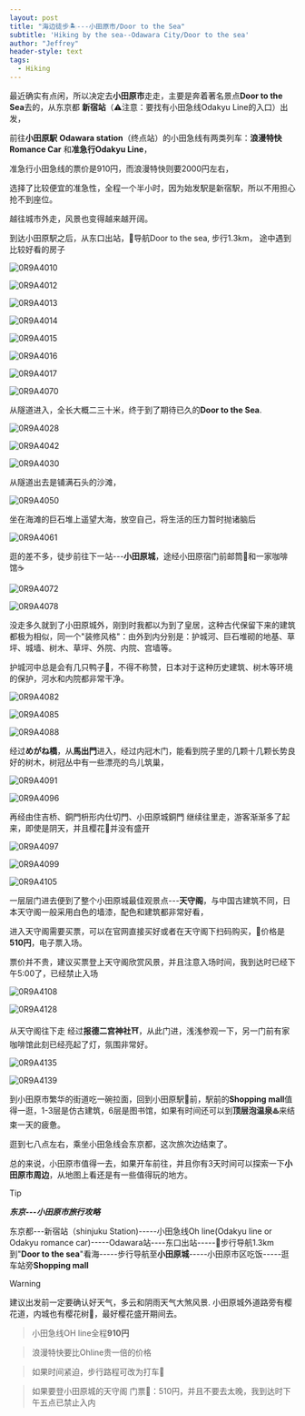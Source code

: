 ```yaml
---
layout: post
title: "海边徒步🏝️---小田原市/Door to the Sea"
subtitle: 'Hiking by the sea--Odawara City/Door to the sea'
author: "Jeffrey"
header-style: text
tags:
  - Hiking
---
```


最近确实有点闲，所以决定去**小田原市**走走，主要是奔着著名景点**Door to the Sea**去的，从东京都 **新宿站**（⚠️注意：要找有小田急线Odakyu Line的入口）出发，

前往**小田原駅** **Odawara station**（终点站）的小田急线有两类列车：**浪漫特快Romance Car** 和**准急行Odakyu Line**，

准急行小田急线的票价是910円，而浪漫特快则要2000円左右，

选择了比较便宜的准急性，全程一个半小时，因为始发駅是新宿駅，所以不用担心抢不到座位。

越往城市外走，风景也变得越来越开阔。

到达小田原駅之后，从东口出站，📱导航Door to the sea, 步行1.3km， 途中遇到比较好看的房子





![0R9A4010](https://github.com/jeffqi98/jeffqi98.github.io/assets/125366043/e7a85c15-09aa-4776-8f26-9c0acf2f0c8e)
 

![0R9A4012](https://github.com/jeffqi98/jeffqi98.github.io/assets/125366043/71d08930-6f67-45e5-9039-1a5e8f4458a7)


![0R9A4013](https://github.com/jeffqi98/jeffqi98.github.io/assets/125366043/3cef9436-8d5e-4c0d-84e7-5a00c15ce884)


![0R9A4014](https://github.com/jeffqi98/jeffqi98.github.io/assets/125366043/3318f12c-3ce8-4e79-a0f0-82b2e3ffb1a9)

![0R9A4015](https://github.com/jeffqi98/jeffqi98.github.io/assets/125366043/6e84667c-2552-4358-95e4-0fab601d4509)

![0R9A4016](https://github.com/jeffqi98/jeffqi98.github.io/assets/125366043/b7d20a35-9a8b-4bb4-9946-e889932ad23b)



![0R9A4017](https://github.com/jeffqi98/jeffqi98.github.io/assets/125366043/259a391b-4814-4624-9a74-2dfad4daabb0)



![0R9A4070](https://github.com/jeffqi98/jeffqi98.github.io/assets/125366043/5e6ac78d-8631-4e60-b09e-bd4865b87e4e)

从隧道进入，全长大概二三十米，终于到了期待已久的**Door to the Sea**.





![0R9A4028](https://github.com/jeffqi98/jeffqi98.github.io/assets/125366043/a09c8177-dd75-43f4-8070-6bc6c95531a2)


![0R9A4042](https://github.com/jeffqi98/jeffqi98.github.io/assets/125366043/c9224243-7cbb-4104-822e-8c4a8016f7d9)



![0R9A4030](https://github.com/jeffqi98/jeffqi98.github.io/assets/125366043/841e81bb-969e-47f1-afaf-472c42fe05cc)



从隧道出去是铺满石头的沙滩，






![0R9A4050](https://github.com/jeffqi98/jeffqi98.github.io/assets/125366043/6296f103-aa83-489f-a601-0eff1eff4ab5)




坐在海滩的巨石堆上遥望大海，放空自己，将生活的压力暂时抛诸脑后

![0R9A4061](https://github.com/jeffqi98/jeffqi98.github.io/assets/125366043/9f68874c-35b2-4554-97b3-85ce1046fe3e)



逛的差不多，徒步前往下一站---**小田原城**，途经小田原宿门前邮筒📮和一家咖啡馆☕️




![0R9A4072](https://github.com/jeffqi98/jeffqi98.github.io/assets/125366043/c21920af-cfe8-4cae-96ad-dec8fdfbb429)


![0R9A4078](https://github.com/jeffqi98/jeffqi98.github.io/assets/125366043/506c9cf7-4539-4930-8693-75ebb76ee5e4)




没走多久就到了小田原城外，刚到时我都以为到了皇居，这种古代保留下来的建筑都极为相似，同一个"装修风格"：由外到内分别是：护城河、巨石堆砌的地基、草坪、城墙、树木、草坪、外院、内院、宫墙等。

护城河中总是会有几只鸭子🦆，不得不称赞，日本对于这种历史建筑、树木等环境的保护，河水和内院都非常干净。


![0R9A4082](https://github.com/jeffqi98/jeffqi98.github.io/assets/125366043/0b09c5c5-f81a-4e30-a931-a42093079eac)



![0R9A4085](https://github.com/jeffqi98/jeffqi98.github.io/assets/125366043/22f29262-979a-4ed5-8592-54668cabddc1)


![0R9A4088](https://github.com/jeffqi98/jeffqi98.github.io/assets/125366043/73504ed7-2ac4-46f1-a1ae-8c68720de7d1)


经过**めがね橋**，从**馬出門**进入，经过内冠木门，能看到院子里的几颗十几颗长势良好的树木，树冠丛中有一些漂亮的鸟儿筑巢，


![0R9A4091](https://github.com/jeffqi98/jeffqi98.github.io/assets/125366043/fb116a42-7fba-44f8-b817-875bdab2841d)


![0R9A4096](https://github.com/jeffqi98/jeffqi98.github.io/assets/125366043/6135ac1a-7250-4d60-85c7-5a7983079de4)


再经由住吉桥、銅門枡形内仕切門、小田原城銅門 继续往里走，游客渐渐多了起来，即使是阴天，并且樱花🌸并没有盛开


![0R9A4097](https://github.com/jeffqi98/jeffqi98.github.io/assets/125366043/506b73a9-9662-40bc-8cde-ef186bdc304b)


![0R9A4099](https://github.com/jeffqi98/jeffqi98.github.io/assets/125366043/da15430a-859e-4a30-b8a8-126c54aa6820)



![0R9A4105](https://github.com/jeffqi98/jeffqi98.github.io/assets/125366043/353e0867-983f-47ff-9463-7bcd292cb529)


一层层门进去便到了整个小田原城最佳观景点---**天守阁**，与中国古建筑不同，日本天守阁一般采用白色的墙漆，配色和建筑都非常好看，

进入天守阁需要买票，可以在官网直接买好或者在天守阁下扫码购买，🎫价格是**510円**，电子票入场。

票价并不贵，建议买票登上天守阁欣赏风景，并且注意入场时间，我到达时已经下午5:00了，已经禁止入场


![0R9A4108](https://github.com/jeffqi98/jeffqi98.github.io/assets/125366043/95653f77-3180-4bf2-88c6-3562dd577f8d)



![0R9A4128](https://github.com/jeffqi98/jeffqi98.github.io/assets/125366043/b5438f57-db65-45fc-a061-cf5246a8ff55)



从天守阁往下走 经过**报德二宫神社⛩️**，从此门进，浅浅参观一下，另一门前有家咖啡馆此刻已经亮起了灯，氛围非常好。



![0R9A4135](https://github.com/jeffqi98/jeffqi98.github.io/assets/125366043/d93f80b8-b58a-41c3-8206-85f6743c222d)


![0R9A4139](https://github.com/jeffqi98/jeffqi98.github.io/assets/125366043/d27bb988-e942-40b0-aed2-b53c268bea15)


到小田原市繁华的街道吃一碗拉面，回到小田原駅🚉前，駅前的**Shopping mall**值得一逛，1-3层是仿古建筑，6层是图书馆，如果有时间还可以到**顶层泡温泉♨️**来结束一天的疲惫。


逛到七八点左右，乘坐小田急线会东京都，这次旅次边结束了。

总的来说，小田原市值得一去，如果开车前往，并且你有3天时间可以探索一下**小田原市周边**，从地图上看还是有一些值得玩的地方。








> [!TIP]
> ***东京---小田原市旅行攻略***

东京都---新宿站（shinjuku Station)-----小田急线Oh line(Odakyu line or Odakyu romance car)-----Odawara站----东口出站-----📱步行导航1.3km到"**Door to the sea**"看海-----步行导航至**小田原城**-----小田原市区吃饭-----逛车站旁**Shopping mall**




> [!WARNING]
> 建议出发前一定要确认好天气，多云和阴雨天气大煞风景.
> 小田原城外道路旁有樱花道，内城也有樱花树🌸，最好樱花盛开期间去。

>小田急线OH line全程**910円**

> 浪漫特快要比Ohline贵一倍的价格

> 如果时间紧迫，步行路程可改为打车🚕

> 如果要登小田原城的天守阁
门票🎫：510円，并且不要去太晚，我到达时下午五点已禁止入内


